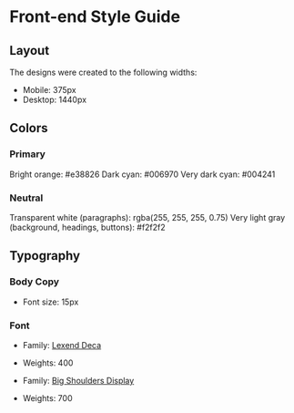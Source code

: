 # Front-end Style Guide

## Layout

The designs were created to the following widths:

- Mobile: 375px
- Desktop: 1440px

## Colors

### Primary

Bright orange: #e38826
Dark cyan: #006970
Very dark cyan: #004241

### Neutral

Transparent white (paragraphs): rgba(255, 255, 255, 0.75)
Very light gray (background, headings, buttons): #f2f2f2

## Typography

### Body Copy

- Font size: 15px

### Font

- Family: [Lexend Deca](https://fonts.google.com/specimen/Lexend+Deca)
- Weights: 400

- Family: [Big Shoulders Display](https://fonts.google.com/specimen/Big+Shoulders+Display)
- Weights: 700
